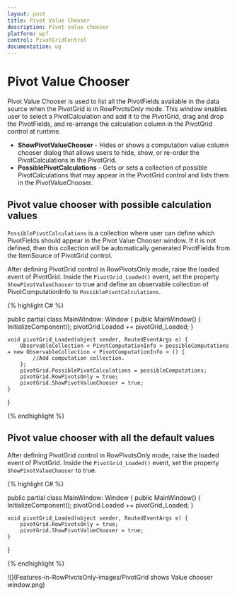 ```yaml
---
layout: post
title: Pivot Value Chooser
description: Pivot value chooser
platform: wpf
control: PivotGridControl
documentation: ug
---
```


# Pivot Value Chooser

Pivot Value Chooser is used to list all the PivotFields available in the data source when the PivotGrid is in RowPivotsOnly mode. This window enables user to select a PivotCalculation and add it to the PivotGrid, drag and drop the PivotFields, and re-arrange the calculation column in the PivotGrid control at runtime.

* **ShowPivotValueChooser** - Hides or shows a computation value column chooser dialog that allows users to hide, show, or re-order the PivotCalculations in the PivotGrid.
* **PossiblePivotCalculations** - Gets or sets a collection of possible PivotCalculations that may appear in the PivotGrid control and lists them in the PivotValueChooser.

## Pivot value chooser with possible calculation values

`PossiblePivotCalculations` is a collection where user can define which PivotFields should appear in the Pivot Value Chooser window. If it is not defined, then this collection will be automatically generated PivotFields from the ItemSource of PivotGrid control.

After defining PivotGrid control in RowPivotsOnly mode, raise the loaded event of PivotGrid. Inside the `PivotGrid_Loaded()` event, set the property `ShowPivotValueChooser` to true and define an observable collection of PivotComputationInfo to `PossiblePivotCalculations`.

{% highlight C# %}

public partial class MainWindow: Window
{
    public MainWindow() {
        InitializeComponent();
        pivotGrid.Loaded += pivotGrid_Loaded;
    }

    void pivotGrid_Loaded(object sender, RoutedEventArgs e) {
        ObservableCollection < PivotComputationInfo > possibleComputations = new ObservableCollection < PivotComputationInfo > () {
            //Add computation collection.
        };
        pivotGrid.PossiblePivotCalculations = possibleComputations;
        pivotGrid.RowPivotsOnly = true;
        pivotGrid.ShowPivotValueChooser = true;
    }
}

{% endhighlight %}

## Pivot value chooser with all the default values

After defining PivotGrid control in RowPivotsOnly mode, raise the loaded event of PivotGrid. Inside the `PivotGrid_Loaded()` event, set the property `ShowPivotValueChooser` to true.

{% highlight C# %}

public partial class MainWindow: Window
{
    public MainWindow() {
        InitializeComponent();
        pivotGrid.Loaded += pivotGrid_Loaded;
    }

    void pivotGrid_Loaded(object sender, RoutedEventArgs e) {
        pivotGrid.RowPivotsOnly = true;
        pivotGrid.ShowPivotValueChooser = true;
    }
}

{% endhighlight %}

![](Features-in-RowPivotsOnly-images/PivotGrid shows Value chooser window.png)